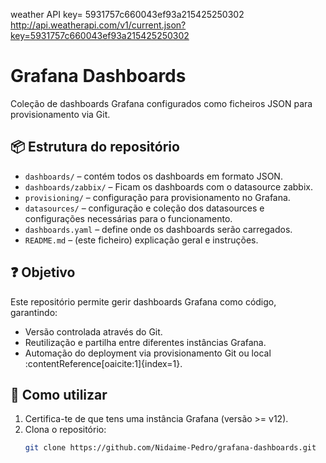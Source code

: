weather API key= 5931757c660043ef93a215425250302
‎http://api.weatherapi.com/v1/current.json?key=5931757c660043ef93a215425250302

# Grafana Dashboards

Coleção de dashboards Grafana configurados como ficheiros JSON para provisionamento via Git.

## 📦 Estrutura do repositório

- `dashboards/` – contém todos os dashboards em formato JSON.
- `dashboards/zabbix/` – Ficam os dashboards com o datasource zabbix.
- `provisioning/` – configuração para provisionamento no Grafana.
- `datasources/` – configuração e coleção dos datasources e configurações necessárias para o funcionamento.
- `dashboards.yaml` – define onde os dashboards serão carregados.
- `README.md` – (este ficheiro) explicação geral e instruções.

## ❓ Objetivo

Este repositório permite gerir dashboards Grafana como código, garantindo:

- Versão controlada através do Git.
- Reutilização e partilha entre diferentes instâncias Grafana.
- Automação do deployment via provisionamento Git ou local :contentReference[oaicite:1]{index=1}.

## 🚀 Como utilizar

1. Certifica-te de que tens uma instância Grafana (versão >= v12).
2. Clona o repositório:
   ```bash
   git clone https://github.com/Nidaime-Pedro/grafana-dashboards.git
